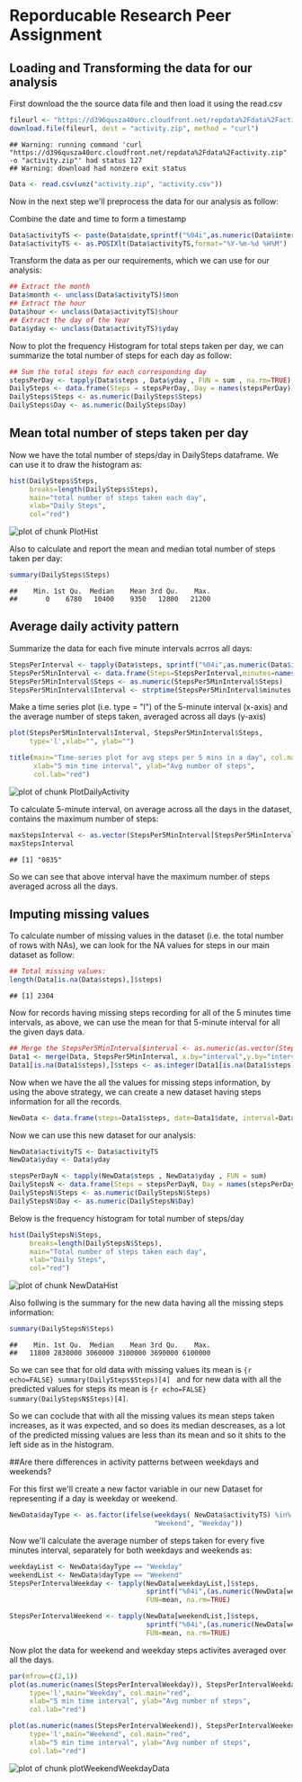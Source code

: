 Reporducable Research Peer Assignment
========================================================
 

## Loading and Transforming the data for our analysis

First download the the source data file and then load it using the read.csv

```r
fileurl <- "https://d396qusza40orc.cloudfront.net/repdata%2Fdata%2Factivity.zip"
download.file(fileurl, dest = "activity.zip", method = "curl")
```

```
## Warning: running command 'curl  "https://d396qusza40orc.cloudfront.net/repdata%2Fdata%2Factivity.zip"  -o "activity.zip"' had status 127
## Warning: download had nonzero exit status
```

```r
Data <- read.csv(unz("activity.zip", "activity.csv"))
```

 
Now in the next step we'll preprocess the data for our analysis as follow:

Combine the date and time to form a timestamp

```r
Data$activityTS <- paste(Data$date,sprintf("%04i",as.numeric(Data$interval)))
Data$activityTS <- as.POSIXlt(Data$activityTS,format="%Y-%m-%d %H%M")
```

Transform the data as per our requirements, which we can use for our analysis:

```r
## Extract the month
Data$month <- unclass(Data$activityTS)$mon
## Extract the hour
Data$hour <- unclass(Data$activityTS)$hour
## Extract the day of the Year
Data$yday <- unclass(Data$activityTS)$yday
```

Now to plot the frequency Histogram for total steps taken per day, we can summarize
the total number of steps for each day as follow:

```r
## Sum the total steps for each corresponding day
stepsPerDay <- tapply(Data$steps , Data$yday , FUN = sum , na.rm=TRUE)
DailySteps <- data.frame(Steps = stepsPerDay, Day = names(stepsPerDay))
DailySteps$Steps <- as.numeric(DailySteps$Steps)
DailySteps$Day <- as.numeric(DailySteps$Day)
```




## Mean total number of steps taken per day
Now we have the total number of steps/day in DailySteps dataframe. We can use it to 
draw the histogram as:

```r
hist(DailySteps$Steps,
     breaks=length(DailySteps$Steps), 
     main="total number of steps taken each day",
     xlab="Daily Steps",
     col="red")
```

![plot of chunk PlotHist](figure/PlotHist.png) 

Also to calculate and report the mean and median total number of steps taken per day:

```r
summary(DailySteps$Steps)
```

```
##    Min. 1st Qu.  Median    Mean 3rd Qu.    Max. 
##       0    6780   10400    9350   12800   21200
```





## Average daily activity pattern

Summarize the data for each five minute intervals acrros all days:

```r
StepsPerInterval <- tapply(Data$steps, sprintf("%04i",as.numeric(Data$interval)), FUN=mean, na.rm=TRUE)
StepsPer5MinInterval <- data.frame(Steps=StepsPerInterval,minutes=names(StepsPerInterval))
StepsPer5MinInterval$Steps <- as.numeric(StepsPer5MinInterval$Steps)
StepsPer5MinInterval$Interval <- strptime(StepsPer5MinInterval$minutes, format='%H%M')
```

Make a time series plot (i.e. type = "l") of the 5-minute interval (x-axis) and the average 
number of steps taken, averaged across all days (y-axis)

```r
plot(StepsPer5MinInterval$Interval, StepsPer5MinInterval$Steps, 
     type='l',xlab="", ylab="")

title(main="Time-series plot for avg steps per 5 mins in a day", col.main="red", 
      xlab="5 min time interval", ylab="Avg number of steps",
      col.lab="red")
```

![plot of chunk PlotDailyActivity](figure/PlotDailyActivity.png) 

To calculate 5-minute interval, on average across all the days in the dataset, 
contains the maximum number of steps:

```r
maxStepsInterval <- as.vector(StepsPer5MinInterval[StepsPer5MinInterval$Steps == max(StepsPer5MinInterval$Steps),]$minutes)
maxStepsInterval
```

```
## [1] "0835"
```

So we can see that above interval have the maximum number of steps averaged across all the days.



## Imputing missing values

To calculate number of missing values in the dataset (i.e. the total number of rows with NAs),
we can look for the NA values for steps in our main dataset as follow:


```r
## Total missing values:
length(Data[is.na(Data$steps),]$steps)
```

```
## [1] 2304
```

Now for records having missing steps recording for all of the 5 minutes time intervals, as above, 
we can use the mean for that 5-minute interval for all the given days data.


```r
## Merge the StepsPer5MinInterval$interval <- as.numeric(as.vector(StepsPer5MinInterval$minutes))
Data1 <- merge(Data, StepsPer5MinInterval, x.by="interval",y.by="interval",all=FALSE)
Data1[is.na(Data1$steps),]$steps <- as.integer(Data1[is.na(Data1$steps),]$Steps)
```

Now when we have the all the values for missing steps information, by using the above strategy,
we can create a new dataset having steps information for all the records.


```r
NewData <- data.frame(steps=Data1$steps, date=Data1$date, interval=Data1$interval)
```

Now we can use this new dataset for our analysis:


```r
NewData$activityTS <- Data$activityTS
NewData$yday <- Data$yday

stepsPerDayN <- tapply(NewData$steps , NewData$yday , FUN = sum)
DailyStepsN <- data.frame(Steps = stepsPerDayN, Day = names(stepsPerDayN))
DailyStepsN$Steps <- as.numeric(DailyStepsN$Steps)
DailyStepsN$Day <- as.numeric(DailyStepsN$Day)
```

Below is the frequency histogram for total number of steps/day

```r
hist(DailyStepsN$Steps,
     breaks=length(DailyStepsN$Steps), 
     main="Total number of steps taken each day",
     xlab="Daily Steps",
     col="red")
```

![plot of chunk NewDataHist](figure/NewDataHist.png) 

Also follwing is the summary for the new data having all the missing steps information:


```r
summary(DailyStepsN$Steps)
```

```
##    Min. 1st Qu.  Median    Mean 3rd Qu.    Max. 
##   11800 2830000 3060000 3100000 3690000 6100000
```

So we can see that for old data with missing values its mean is ```{r echo=FALSE} summary(DailySteps$Steps)[4] ``` and for new data with all the predicted values for steps its mean is ```{r echo=FALSE} summary(DailyStepsN$Steps)[4]```.

So we can coclude that with all the missing values its mean steps taken increases, as it was expected, and so does its median descreases, as a lot of the predicted missing values are less than its mean and so it shits to the left side as in the histogram.


##Are there differences in activity patterns between weekdays and weekends?

For this first we'll create a new factor variable in our new Dataset for representing if a day is weekday or weekend.

```r
NewData$dayType <- as.factor(ifelse(weekdays( NewData$activityTS) %in% c("Saturday","Sunday"), 
                                    "Weekend", "Weekday"))
```

Now we'll calculate the average number of steps taken for every five minutes interval, separately for both weekdays and weekends as:

```r
weekdayList <- NewData$dayType == "Weekday"
weekendList <- NewData$dayType == "Weekend"
StepsPerIntervalWeekday <- tapply(NewData[weekdayList,]$steps, 
                                  sprintf("%04i",(as.numeric(NewData[weekdayList,]$interval))),
                                  FUN=mean, na.rm=TRUE)

StepsPerIntervalWeekend <- tapply(NewData[weekendList,]$steps, 
                                  sprintf("%04i",(as.numeric(NewData[weekendList,]$interval))),
                                  FUN=mean, na.rm=TRUE)
```


Now plot the data for weekend and weekday steps activites averaged over all the days.

```r
par(mfrow=c(2,1))
plot(as.numeric(names(StepsPerIntervalWeekday)), StepsPerIntervalWeekday, 
     type='l',main="Weekday", col.main="red", 
     xlab="5 min time interval", ylab="Avg number of steps",
     col.lab="red")

plot(as.numeric(names(StepsPerIntervalWeekend)), StepsPerIntervalWeekend, 
     type='l',main="Weekend", col.main="red", 
     xlab="5 min time interval", ylab="Avg number of steps",
     col.lab="red")
```

![plot of chunk plotWeekendWeekdayData](figure/plotWeekendWeekdayData.png) 


